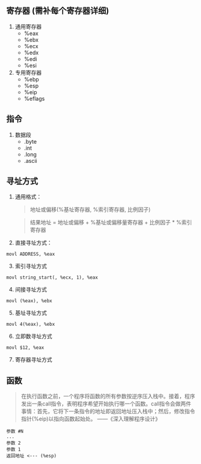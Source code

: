 ## 寄存器 (需补每个寄存器详细)
1. 通用寄存器
    - %eax
    - %ebx 
    - %ecx
    - %edx
    - %edi
    - %esi
2. 专用寄存器
    - %ebp
    - %esp
    - %eip
    - %eflags

## 指令
1. 数据段
    - .byte
    - .int
    - .long
    - .ascii

## 寻址方式
1. 通用格式：
    > 地址或偏移(%基址寄存器, %索引寄存器, 比例因子)  
    
    > 结果地址 = 地址或偏移 + %基址或偏移量寄存器 + 比例因子 * %索引寄存器
2. 直接寻址方式：
```
movl ADDRESS, %eax
```
3. 索引寻址方式
```
movl string_start(, %ecx, 1), %eax
```
4. 间接寻址方式
```
movl (%eax), %ebx
```
5. 基址寻址方式
```
movl 4(%eax), %ebx
```
6. 立即数寻址方式
```
movl $12, %eax
```
7. 寄存器寻址方式

## 函数
> 在执行函数之前，一个程序将函数的所有参数按逆序压入栈中。接着，程序发出一条call指令，表明程序希望开始执行哪一个函数。call指令会做两件事情：首先，它将下一条指令的地址即返回地址压入栈中；然后，修改指令指针(%eip)以指向函数起始处。
——《深入理解程序设计》
```
参数 #N
...
参数 2
参数 1
返回地址 <--- (%esp)
```
